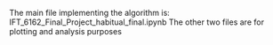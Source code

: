 The main file implementing the algorithm is: IFT_6162_Final_Project_habitual_final.ipynb
The other two files are for plotting and analysis purposes
